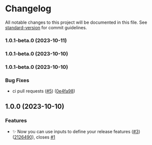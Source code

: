 # Changelog

All notable changes to this project will be documented in this file. See [standard-version](https://github.com/conventional-changelog/standard-version) for commit guidelines.

### 1.0.1-beta.0 (2023-10-11)

### 1.0.1-beta.0 (2023-10-10)

### 1.0.1-beta.0 (2023-10-10)


### Bug Fixes

* ci pull requests ([#5](https://github.com/AndreaMolinari/rn-conventional-release/issues/5)) ([0e4fa98](https://github.com/AndreaMolinari/rn-conventional-release/commit/0e4fa981b829d46cf5b58eb8817c75f042493001))

## 1.0.0 (2023-10-10)


### Features

* :sparkles: Now you can use inputs to define your release features ([#3](https://github.com/AndreaMolinari/rn-conventional-release/issues/3)) ([2126490](https://github.com/AndreaMolinari/rn-conventional-release/commit/2126490babf62c5faa2f0defeef46e2374b1d041)), closes [#1](https://github.com/AndreaMolinari/rn-conventional-release/issues/1)
